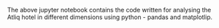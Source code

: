 The above jupyter notebook contains the code written for analysing the Atliq hotel in different dimensions using python - pandas and matplotlip.
